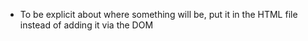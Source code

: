 - To be explicit about where something will be, put it in the HTML file instead of adding it via the DOM
